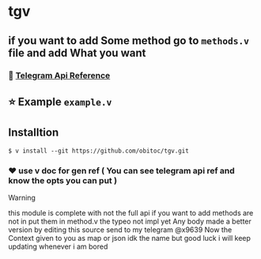 # tgv
## if you want to add Some method go to `methods.v` file and add What you want
### :link: [Telegram Api Reference](https://core.telegram.org/bots/api)
## :star: Example `example.v`
## Installtion
```console
$ v install --git https://github.com/obitoc/tgv.git
```
### :heart: use v doc for gen ref ( You can see telegram api ref and know the opts you can put )

> [!WARNING]
> this module is complete with not the full api
> if you want to add methods are not in put them in method.v
> the typeo not impl yet
> Any body made a better version by editing this source send to my telegram @x9639
> Now the Context given to you as map or json idk the name but good luck i will keep updating whenever i am bored
